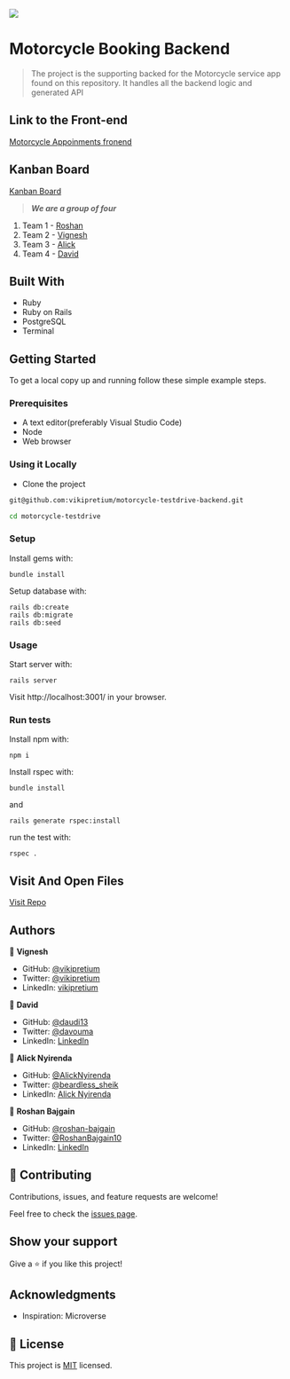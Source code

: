 
![](https://img.shields.io/badge/thecodechaser-blueviolet)

# Motorcycle Booking Backend

> The project is the supporting backed for the Motorcycle service app found on this repository. It handles all the backend logic and generated API

## Link to the Front-end
[Motorcycle Appoinments fronend](https://github.com/vikipretium/motorcycle-testdrive-frontend/tree/dev)

## Kanban Board
[Kanban Board](https://github.com/users/vikipretium/projects/1/views/1)

> ***We are a group of four***
1. Team 1 - [Roshan](https://github.com/roshan-bajgain)
2. Team 2 - [Vignesh](https://github.com/vikipretium)
3. Team 3 - [Alick](https://github.com/Beardless-sheik)
4. Team 4 - [David](https://github.com/daudi13)

## Built With

- Ruby
- Ruby on Rails
- PostgreSQL
- Terminal

## Getting Started

To get a local copy up and running follow these simple example steps.

### Prerequisites
- A text editor(preferably Visual Studio Code)
- Node
- Web browser

### Using it Locally

- Clone the project

```bash 
git@github.com:vikipretium/motorcycle-testdrive-backend.git

cd motorcycle-testdrive

```

### Setup

Install gems with:

```
bundle install
```

Setup database with:

```
rails db:create
rails db:migrate
rails db:seed
```

### Usage

Start server with:

```
rails server
```

Visit http://localhost:3001/ in your browser.

### Run tests

Install npm with:

```
npm i
```

Install rspec with:

```
bundle install
```

and

```
rails generate rspec:install
```

run the test with:

```
rspec .
```


## Visit And Open Files

[Visit Repo](https://github.com/vikipretium/motorcycle-testdrive-backend)


## Authors

👤 **Vignesh**

- GitHub: [@vikipretium](https://github.com/vikipretium)
- Twitter: [@vikipretium](https://twitter.com/vikipretium)
- LinkedIn: [vikipretium](https://linkedin.com/in/vikipretium)

👤 **David**

- GitHub: [@daudi13](https://github.com/@daudi13)
- Twitter: [@davouma](https://twitter.com/davouma)
- LinkedIn: [LinkedIn](https://linkedin.com/in/linkedinhandle)

👤 **Alick Nyirenda**

- GitHub: [@AlickNyirenda](https://github.com/Beardless-sheik)
- Twitter: [@beardless_sheik](https://twitter.com/Beardless_Sheik)
- LinkedIn: [Alick Nyirenda](https://www.linkedin.com/in/alick-nyirenda/)

👤 **Roshan Bajgain**

- GitHub: [@roshan-bajgain](https://github.com/roshan-bajgain)
- Twitter: [@RoshanBajgain10](https://twitter.com/RoshanBajgain10)
- LinkedIn: [LinkedIn](https://www.linkedin.com/in/roshan-bazgain/)


## 🤝 Contributing

Contributions, issues, and feature requests are welcome!

Feel free to check the [issues page](https://github.com/vikipretium/motorcycle-testdrive-backend/issues).

## Show your support

Give a ⭐️ if you like this project!

## Acknowledgments

- Inspiration: Microverse

## 📝 License

This project is [MIT](./LICENSE.md) licensed.
